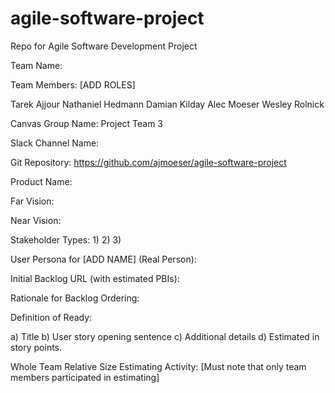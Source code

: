 # agile-software-project
Repo for Agile Software Development Project

Team Name: 

Team Members: [ADD ROLES]

Tarek Ajjour
Nathaniel Hedmann
Damian Kilday
Alec Moeser
Wesley Rolnick


Canvas Group Name:  Project Team 3

Slack Channel Name: 

Git Repository: https://github.com/ajmoeser/agile-software-project

Product Name:

Far Vision:  

Near Vision:  

Stakeholder Types:
1)
2)
3)

User Persona for [ADD NAME] (Real Person):


Initial Backlog URL (with estimated PBIs):  

Rationale for Backlog Ordering:  

Definition of Ready:  

a) Title
b) User story opening sentence
c) Additional details
d) Estimated in story points. 

Whole Team Relative Size Estimating Activity:
[Must note that only team members participated in estimating]



